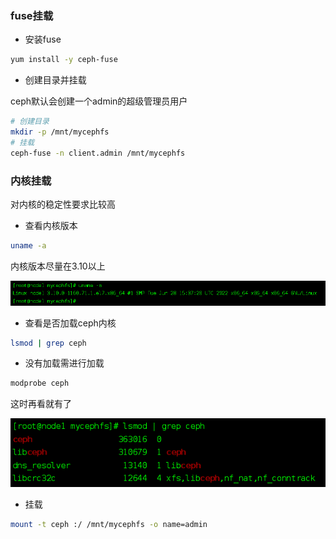 ### fuse挂载

- 安装fuse

```sh
yum install -y ceph-fuse
```



- 创建目录并挂载

ceph默认会创建一个admin的超级管理员用户

```sh
# 创建目录
mkdir -p /mnt/mycephfs
# 挂载
ceph-fuse -n client.admin /mnt/mycephfs
```



### 内核挂载

对内核的稳定性要求比较高



- 查看内核版本

```sh
uname -a
```

内核版本尽量在3.10以上

![image-20220730143600832](images/image-20220730143600832.png)



- 查看是否加载ceph内核

```sh
lsmod | grep ceph
```



- 没有加载需进行加载

```sh
modprobe ceph
```

这时再看就有了

![image-20220730143840637](images/image-20220730143840637.png)

- 挂载

```sh
mount -t ceph :/ /mnt/mycephfs -o name=admin
```

